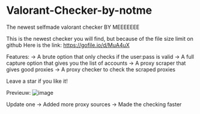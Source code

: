 # Valorant-Checker-by-notme
The newest selfmade valorant checker BY MEEEEEEE


This is the newest checker you will find, but because of the file size limit on github
Here is the link: https://gofile.io/d/MuA4uX

Features:
-> A brute option that only checks if the user:pass is valid
-> A full capture option that gives you the list of accounts
-> A proxy scraper that gives good proxies
-> A proxy checker to check the scraped proxies

Leave a star if you like it!

Previeuw: ![image](https://user-images.githubusercontent.com/85237080/232247958-d554f6b5-4819-4beb-b717-93e231afc5ab.png)


Update one
-> Added more proxy sources
-> Made the checking faster
